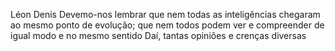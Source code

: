 Léon Denis
Devemo-nos lembrar que nem todas as inteligências chegaram ao mesmo ponto de evolução; que nem todos podem ver e compreender de igual modo e no mesmo sentido Daí, tantas opiniões e crenças diversas
